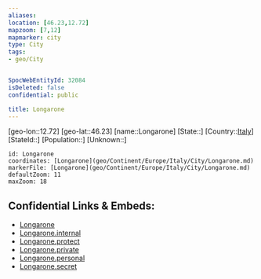 ```yaml
---
aliases: 
location: [46.23,12.72]
mapzoom: [7,12] 
mapmarker: city 
type: City
tags:
- geo/City


SpocWebEntityId: 32084
isDeleted: false
confidential: public

title: Longarone
---
```

[geo-lon::12.72]
[geo-lat::46.23]
[name::Longarone]
[State::]
[Country::[Italy](geo/Continent/Europe/Italy.md)]
[StateId::]
[Population::]
[Unknown::]


```leaflet
id: Longarone
coordinates: [Longarone](geo/Continent/Europe/Italy/City/Longarone.md)
markerFile: [Longarone](geo/Continent/Europe/Italy/City/Longarone.md)
defaultZoom: 11 
maxZoom: 18
```


## Confidential Links & Embeds: 
- [Longarone](../../../../../../_public/geo/Continent/Europe/Italy/City/Longarone.md) 
- [Longarone.internal](../../../../../../_internal/geo/Continent/Europe/Italy/City/Longarone.internal.md) 
- [Longarone.protect](../../../../../../_protect/geo/Continent/Europe/Italy/City/Longarone.protect.md) 
- [Longarone.private](../../../../../../_private/geo/Continent/Europe/Italy/City/Longarone.private.md) 
- [Longarone.personal](../../../../../../_personal/geo/Continent/Europe/Italy/City/Longarone.personal.md) 
- [Longarone.secret](../../../../../../_secret/geo/Continent/Europe/Italy/City/Longarone.secret.md) 
